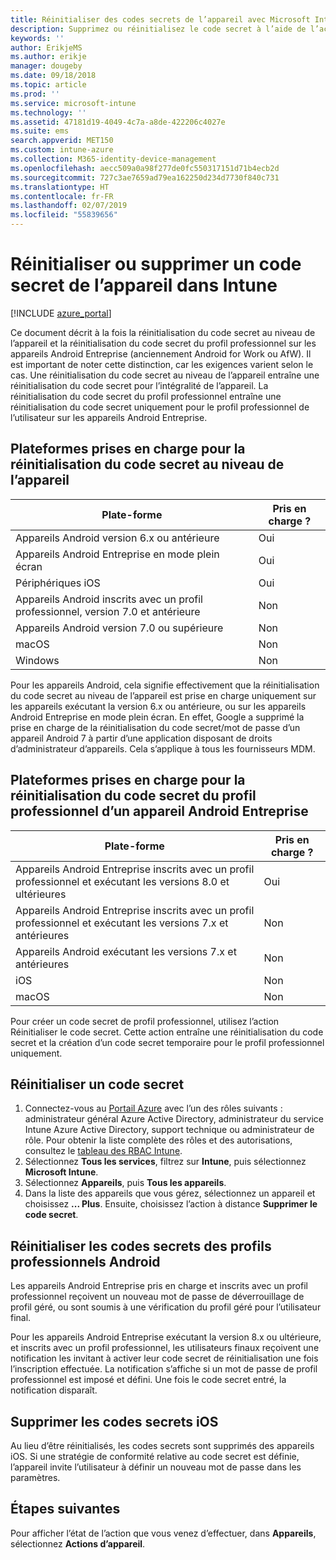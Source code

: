 ```yaml
---
title: Réinitialiser des codes secrets de l’appareil avec Microsoft Intune - Azure | Microsoft Docs
description: Supprimez ou réinitialisez le code secret à l’aide de l’action de suppression de code secret sur les appareils que vous gérez ou analysez avec Intune.
keywords: ''
author: ErikjeMS
ms.author: erikje
manager: dougeby
ms.date: 09/18/2018
ms.topic: article
ms.prod: ''
ms.service: microsoft-intune
ms.technology: ''
ms.assetid: 47181d19-4049-4c7a-a8de-422206c4027e
ms.suite: ems
search.appverid: MET150
ms.custom: intune-azure
ms.collection: M365-identity-device-management
ms.openlocfilehash: aecc509a0a98f277de0fc550317151d71b4ecb2d
ms.sourcegitcommit: 727c3ae7659ad79ea162250d234d7730f840c731
ms.translationtype: HT
ms.contentlocale: fr-FR
ms.lasthandoff: 02/07/2019
ms.locfileid: "55839656"
---
```

# <a name="reset-or-remove-a-device-passcode-in-intune"></a>Réinitialiser ou supprimer un code secret de l’appareil dans Intune

[!INCLUDE [azure_portal](./includes/azure_portal.md)]

Ce document décrit à la fois la réinitialisation du code secret au niveau de l’appareil et la réinitialisation du code secret du profil professionnel sur les appareils Android Entreprise (anciennement Android for Work ou AfW). Il est important de noter cette distinction, car les exigences varient selon le cas. Une réinitialisation du code secret au niveau de l’appareil entraîne une réinitialisation du code secret pour l’intégralité de l’appareil. La réinitialisation du code secret du profil professionnel entraîne une réinitialisation du code secret uniquement pour le profil professionnel de l’utilisateur sur les appareils Android Entreprise.

## <a name="supported-platforms-for-device-level-passcode-reset"></a>Plateformes prises en charge pour la réinitialisation du code secret au niveau de l’appareil

| Plate-forme | Pris en charge ? |
| ---- | ---- |
| Appareils Android version 6.x ou antérieure | Oui |
| Appareils Android Entreprise en mode plein écran | Oui |
| Périphériques iOS | Oui |
| Appareils Android inscrits avec un profil professionnel, version 7.0 et antérieure | Non |
| Appareils Android version 7.0 ou supérieure | Non |
| macOS | Non |
| Windows | Non |

Pour les appareils Android, cela signifie effectivement que la réinitialisation du code secret au niveau de l’appareil est prise en charge uniquement sur les appareils exécutant la version 6.x ou antérieure, ou sur les appareils Android Entreprise en mode plein écran. En effet, Google a supprimé la prise en charge de la réinitialisation du code secret/mot de passe d’un appareil Android 7 à partir d’une application disposant de droits d’administrateur d’appareils. Cela s’applique à tous les fournisseurs MDM.

## <a name="supported-platforms-for-android-enterprise-work-profile-passcode-reset"></a>Plateformes prises en charge pour la réinitialisation du code secret du profil professionnel d’un appareil Android Entreprise

| Plate-forme | Pris en charge ? |
| ---- | ---- |
| Appareils Android Entreprise inscrits avec un profil professionnel et exécutant les versions 8.0 et ultérieures | Oui |
| Appareils Android Entreprise inscrits avec un profil professionnel et exécutant les versions 7.x et antérieures | Non |
| Appareils Android exécutant les versions 7.x et antérieures | Non |
| iOS | Non |
| macOS | Non |

Pour créer un code secret de profil professionnel, utilisez l’action Réinitialiser le code secret. Cette action entraîne une réinitialisation du code secret et la création d’un code secret temporaire pour le profil professionnel uniquement. 

## <a name="reset-a-passcode"></a>Réinitialiser un code secret


1. Connectez-vous au [Portail Azure](https://portal.azure.com) avec l’un des rôles suivants : administrateur général Azure Active Directory, administrateur du service Intune Azure Active Directory, support technique ou administrateur de rôle. Pour obtenir la liste complète des rôles et des autorisations, consultez le [tableau des RBAC Intune](https://gallery.technet.microsoft.com/Intune-RBAC-table-2e3c9a1a).
2. Sélectionnez **Tous les services**, filtrez sur **Intune**, puis sélectionnez **Microsoft Intune**.
3. Sélectionnez **Appareils**, puis **Tous les appareils**.
4. Dans la liste des appareils que vous gérez, sélectionnez un appareil et choisissez **... Plus**. Ensuite, choisissez l’action à distance **Supprimer le code secret**.

## <a name="reset-android-work-profile-passcodes"></a>Réinitialiser les codes secrets des profils professionnels Android

Les appareils Android Entreprise pris en charge et inscrits avec un profil professionnel reçoivent un nouveau mot de passe de déverrouillage de profil géré, ou sont soumis à une vérification du profil géré pour l’utilisateur final.

Pour les appareils Android Entreprise exécutant la version 8.x ou ultérieure, et inscrits avec un profil professionnel, les utilisateurs finaux reçoivent une notification les invitant à activer leur code secret de réinitialisation une fois l’inscription effectuée. La notification s’affiche si un mot de passe de profil professionnel est imposé et défini. Une fois le code secret entré, la notification disparaît.


## <a name="remove-ios-passcodes"></a>Supprimer les codes secrets iOS

Au lieu d’être réinitialisés, les codes secrets sont supprimés des appareils iOS. Si une stratégie de conformité relative au code secret est définie, l’appareil invite l’utilisateur à définir un nouveau mot de passe dans les paramètres.

## <a name="next-steps"></a>Étapes suivantes

Pour afficher l’état de l’action que vous venez d’effectuer, dans **Appareils**, sélectionnez **Actions d’appareil**.
